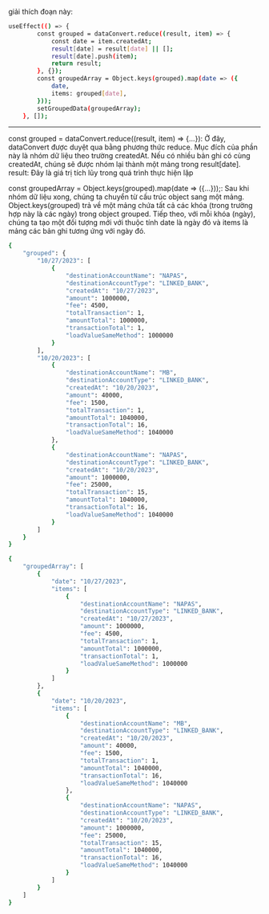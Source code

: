 giải thích đoạn này:

```bash
useEffect(() => {
        const grouped = dataConvert.reduce((result, item) => {
            const date = item.createdAt;
            result[date] = result[date] || [];
            result[date].push(item);
            return result;
        }, {});
        const groupedArray = Object.keys(grouped).map(date => ({
            date,
            items: grouped[date],
        }));
        setGroupedData(groupedArray);
    }, []);
```

---

const grouped = dataConvert.reduce((result, item) => {...}): Ở đây, dataConvert được duyệt qua bằng phương thức reduce. Mục đích của phần này là nhóm dữ liệu theo trường createdAt. Nếu có nhiều bản ghi có cùng createdAt, chúng sẽ được nhóm lại thành một mảng trong result[date]. result: Đây là giá trị tích lũy trong quá trình thực hiện lặp

const groupedArray = Object.keys(grouped).map(date => ({...}));: Sau khi nhóm dữ liệu xong, chúng ta chuyển từ cấu trúc object sang một mảng. Object.keys(grouped) trả về một mảng chứa tất cả các khóa (trong trường hợp này là các ngày) trong object grouped. Tiếp theo, với mỗi khóa (ngày), chúng ta tạo một đối tượng mới với thuộc tính date là ngày đó và items là mảng các bản ghi tương ứng với ngày đó.

```bash
{
    "grouped": {
        "10/27/2023": [
            {
                "destinationAccountName": "NAPAS",
                "destinationAccountType": "LINKED_BANK",
                "createdAt": "10/27/2023",
                "amount": 1000000,
                "fee": 4500,
                "totalTransaction": 1,
                "amountTotal": 1000000,
                "transactionTotal": 1,
                "loadValueSameMethod": 1000000
            }
        ],
        "10/20/2023": [
            {
                "destinationAccountName": "MB",
                "destinationAccountType": "LINKED_BANK",
                "createdAt": "10/20/2023",
                "amount": 40000,
                "fee": 1500,
                "totalTransaction": 1,
                "amountTotal": 1040000,
                "transactionTotal": 16,
                "loadValueSameMethod": 1040000
            },
            {
                "destinationAccountName": "NAPAS",
                "destinationAccountType": "LINKED_BANK",
                "createdAt": "10/20/2023",
                "amount": 1000000,
                "fee": 25000,
                "totalTransaction": 15,
                "amountTotal": 1040000,
                "transactionTotal": 16,
                "loadValueSameMethod": 1040000
            }
        ]
    }
}

{
    "groupedArray": [
        {
            "date": "10/27/2023",
            "items": [
                {
                    "destinationAccountName": "NAPAS",
                    "destinationAccountType": "LINKED_BANK",
                    "createdAt": "10/27/2023",
                    "amount": 1000000,
                    "fee": 4500,
                    "totalTransaction": 1,
                    "amountTotal": 1000000,
                    "transactionTotal": 1,
                    "loadValueSameMethod": 1000000
                }
            ]
        },
        {
            "date": "10/20/2023",
            "items": [
                {
                    "destinationAccountName": "MB",
                    "destinationAccountType": "LINKED_BANK",
                    "createdAt": "10/20/2023",
                    "amount": 40000,
                    "fee": 1500,
                    "totalTransaction": 1,
                    "amountTotal": 1040000,
                    "transactionTotal": 16,
                    "loadValueSameMethod": 1040000
                },
                {
                    "destinationAccountName": "NAPAS",
                    "destinationAccountType": "LINKED_BANK",
                    "createdAt": "10/20/2023",
                    "amount": 1000000,
                    "fee": 25000,
                    "totalTransaction": 15,
                    "amountTotal": 1040000,
                    "transactionTotal": 16,
                    "loadValueSameMethod": 1040000
                }
            ]
        }
    ]
}
```
